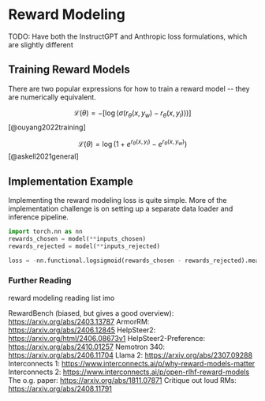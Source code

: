 # Reward Modeling

TODO: Have both the InstructGPT and Anthropic loss formulations, which are slightly different

## Training Reward Models

There are two popular expressions for how to train a reward model -- they are numerically equivalent.

$$
\mathcal{L}(\theta) = - \left[ \log \left( \sigma \left( r_{\theta}(x, y_w) - r_{\theta}(x, y_l) \right) \right) \right]
$$
[@ouyang2022training]

$$
\mathcal{L}(\theta) = \log \left( 1 + e^{r_{\theta}(x, y_l)}  - e^{r_{\theta}(x, y_w)} \right)
$$
[@askell2021general]

## Implementation Example

Implementing the reward modeling loss is quite simple.
More of the implementation challenge is on setting up a separate data loader and inference pipeline.
```python
import torch.nn as nn
rewards_chosen = model(**inputs_chosen)
rewards_rejected = model(**inputs_rejected)

loss = -nn.functional.logsigmoid(rewards_chosen - rewards_rejected).mean()
```

### Further Reading

reward modeling reading list imo

RewardBench (biased, but gives a good overview): https://arxiv.org/abs/2403.13787
ArmorRM: https://arxiv.org/abs/2406.12845
HelpSteer2: https://arxiv.org/html/2406.08673v1
HelpSteer2-Preference: https://arxiv.org/abs/2410.01257
Nemotron 340: https://arxiv.org/abs/2406.11704
Llama 2: https://arxiv.org/abs/2307.09288
Interconnects 1: https://www.interconnects.ai/p/why-reward-models-matter
Interconnects 2: https://www.interconnects.ai/p/open-rlhf-reward-models
The o.g. paper: https://arxiv.org/abs/1811.07871
Critique out loud RMs: https://arxiv.org/abs/2408.11791